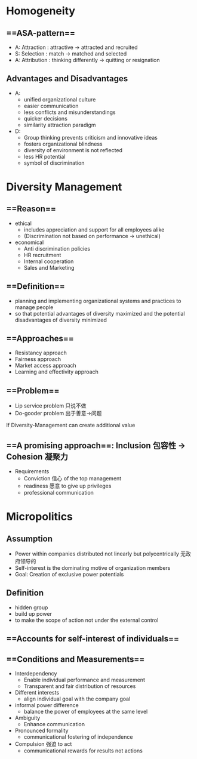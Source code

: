 # Homogeneity 
## ==ASA-pattern== 
- A: Attraction : attractive -> attracted and recruited 
- S: Selection : match -> matched and selected 
- A: Attribution : thinking differently -> quitting or resignation 
## Advantages and Disadvantages 
- A: 
	- unified organizational culture 
	- easier communication 
	- less conflicts and misunderstandings 
	- quicker decisions 
	- similarity attraction paradigm 
- D: 
	- Group thinking prevents criticism and innovative ideas 
	- fosters organizational blindness 
	- diversity of environment is not reflected 
	- less HR potential 
	- symbol of discrimination 

# Diversity Management 

## ==Reason== 
- ethical 
	- includes appreciation and support for all employees alike 
	- (Discrimination not based on performance -> unethical) 
- economical 
	- Anti discrimination policies 
	- HR recruitment 
	- Internal cooperation 
	- Sales and Marketing 

## ==Definition== 
- planning and implementing organizational systems and practices to manage people 
- so that potential advantages of diversity maximized and the potential disadvantages of diversity minimized 

## ==Approaches== 
- Resistancy approach 
- Fairness approach 
- Market access approach 
- Learning and effectivity approach 


## ==Problem== 
- Lip service problem 只说不做 
- Do-gooder problem 出于善意->问题 

If Diversity-Management can create additional value 

## ==A promising approach==: Inclusion 包容性 -> Cohesion 凝聚力 
- Requirements 
	- Conviction 信心 of the top management 
	- readiness 愿意 to give up privileges 
	- professional communication 


# Micropolitics 
## Assumption 
- Power within companies distributed not linearly but polycentrically 无政府领导的 
- Self-interest is the dominating motive of organization members 
- Goal: Creation of exclusive power potentials 
## Definition 
- hidden group 
- build up power 
- to make the scope of action not under the external control 

## ==Accounts for self-interest of individuals== 

## ==Conditions and Measurements== 
- Interdependency 
	- Enable individual performance and measurement 
	- Transparent and fair distribution of resources 
- Different interests 
	- align individual goal with the company goal 
- informal power difference 
	- balance the power of employees at the same level 
- Ambiguity 
	- Enhance communication 
- Pronounced formality 
	- communicational fostering of independence 
- Compulsion 强迫 to act 
	- communicational rewards for results not actions 